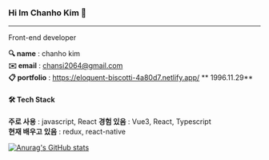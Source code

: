 ### Hi Im Chanho Kim 👋   
<hr />    
Front-end developer
  

**🔍 name** : chanho kim  
**✉️ email** : chansi2064@gmail.com      
**📋 portfolio** : https://eloquent-biscotti-4a80d7.netlify.app/
** 1996.11.29**

#### 🛠 Tech Stack
**주로 사용** : javascript, React 
**경험 있음** : Vue3, React, Typescript   
**현재 배우고 있음** : redux, react-native


[![Anurag's GitHub stats](https://github-readme-stats.vercel.app/api?username=iWDNN&show_icons=true&theme=radical)](https://github.com/iWDNN)
